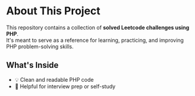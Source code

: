 # About This Project

This repository contains a collection of **solved Leetcode challenges using PHP**.  
It's meant to serve as a reference for learning, practicing, and improving PHP problem-solving skills.

## What's Inside
- 💡 Clean and readable PHP code
- 🧠 Helpful for interview prep or self-study
